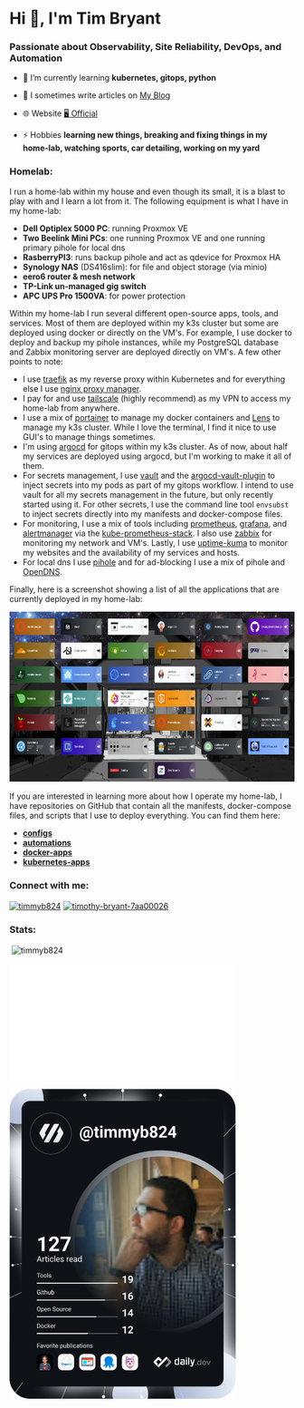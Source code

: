 <h1 align="left">Hi 👋, I'm Tim Bryant</h1>
<h3 align="left">Passionate about Observability, Site Reliability, DevOps, and Automation</h3>

- 🌱 I’m currently learning **kubernetes, gitops, python**

- 📝 I sometimes write articles on [My Blog](https://blog.timothybryantjr.com)

- 🌐 Website [🖥️ Official](https://timothybryantjr.com)

- ⚡ Hobbies **learning new things, breaking and fixing things in my home-lab, watching sports, car detailing, working on my yard**

<h3 align="left">Homelab:</h3>

I run a home-lab within my house and even though its small, it is a blast to play with and I learn a lot from it. The following equipment is what I have in my home-lab:

- **Dell Optiplex 5000 PC**: running Proxmox VE
- **Two Beelink Mini PCs**: one running Proxmox VE and one running primary pihole for local dns
- **RasberryPI3**: runs backup pihole and act as qdevice for Proxmox HA
- **Synology NAS** (DS416slim): for file and object storage (via minio)
- **eero6 router & mesh network**
- **TP-Link un-managed gig switch**
- **APC UPS Pro 1500VA**: for power protection

Within my home-lab I run several different open-source apps, tools, and services. Most of them are deployed within my k3s cluster but some are deployed using docker or directly on the VM's. For example, I use docker to deploy and backup my pihole instances, while my PostgreSQL database and Zabbix monitoring server are deployed directly on VM's. A few other points to note:

- I use [traefik](https://traefik.io/) as my reverse proxy within Kubernetes and for everything else I use [nginx proxy manager](https://nginxproxymanager.com/).
- I pay for and use [tailscale](https://tailscale.com/) (highly recommend) as my VPN to access my home-lab from anywhere.
- I use a mix of [portainer](https://www.portainer.io/) to manage my docker containers and [Lens](https://k8slens.dev/) to manage my k3s cluster. While I love the terminal, I find it nice to use GUI's to manage things sometimes.
- I'm using [argocd](https://argoproj.github.io/cd/) for gitops within my k3s cluster. As of now, about half my services are deployed using argocd, but I'm working to make it all of them. 
- For secrets management, I use [vault](https://developer.hashicorp.com/vault) and the [argocd-vault-plugin](https://github.com/argoproj-labs/argocd-vault-plugin) to inject secrets into my pods as part of my gitops workflow. I intend to use vault for all my secrets management in the future, but only recently started using it. For other secrets, I use the command line tool `envsubst` to inject secrets directly into my manifests and docker-compose files.
- For monitoring, I use a mix of tools including [prometheus](https://prometheus.io/), [grafana](https://grafana.com/), and [alertmanager](https://prometheus.io/docs/alerting/latest/alertmanager/) via the [kube-prometheus-stack](https://github.com/prometheus-community/helm-charts/tree/main/charts/kube-prometheus-stack). I also use [zabbix](https://www.zabbix.com/) for monitoring my network and VM's. Lastly, I use [uptime-kuma](https://github.com/louislam/uptime-kuma) to monitor my websites and the availability of my services and hosts.
- For local dns I use [pihole](https://pi-hole.net/) and for ad-blocking I use a mix of pihole and [OpenDNS](https://www.opendns.com/).

Finally, here is a screenshot showing a list of all the applications that are currently deployed in my home-lab:

<img src="homelab-services.png"  width="600" height="300">

If you are interested in learning more about how I operate my home-lab, I have repositories on GitHub that contain all the manifests, docker-compose files, and scripts that I use to deploy everything. You can find them here:

- **[configs](https://github.com/timmyb824/configs)**
- **[automations](https://github.com/timmyb824/automations)**
- **[docker-apps](https://github.com/timmyb824/docker-apps)**
- **[kubernetes-apps](https://github.com/timmyb824/kubernetes-apps)**



<h3 align="left">Connect with me:</h3>
<p align="left">
<a href="https://twitter.com/timmyb824" target="blank"><img align="center" src="https://raw.githubusercontent.com/rahuldkjain/github-profile-readme-generator/master/src/images/icons/Social/twitter.svg" alt="timmyb824" height="30" width="40" /></a>
<a href="https://linkedin.com/in/timothy-bryant-7aa00026" target="blank"><img align="center" src="https://raw.githubusercontent.com/rahuldkjain/github-profile-readme-generator/master/src/images/icons/Social/linked-in-alt.svg" alt="timothy-bryant-7aa00026" height="30" width="40" /></a>
</p>

<h3 align="left">Stats:</h3>

<p>&nbsp;<img align="center" src="https://github-readme-stats.vercel.app/api?username=timmyb824&show_icons=true&locale=en&theme=tokyonight" alt="timmyb824" /></p>

<img align="center" src="/github-metrics.svg" alt="Metrics" width="400">

<a href="https://app.daily.dev/DailyDevTips"><img src="https://github.com/timmyb824/timmyb824/blob/main/devcard.svg" width="400" alt="Tim Bryant's Dev Card"/></a>
